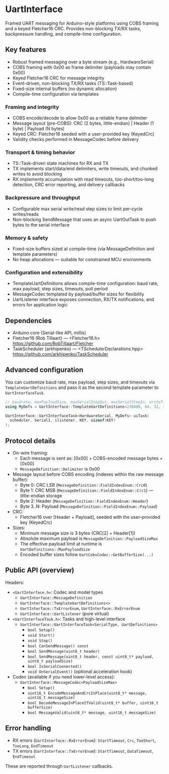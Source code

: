 # UartInterface

Framed UART messaging for Arduino-style platforms using COBS framing and a keyed Fletcher16 CRC. Provides non-blocking TX/RX tasks, backpressure handling, and compile-time configuration.

## Key features
- Robust framed messaging over a byte stream (e.g., HardwareSerial)
- COBS framing with 0x00 as frame delimiter (payloads may contain 0x00)
- Keyed Fletcher16 CRC for message integrity
- Event-driven, non-blocking TX/RX tasks (TS::Task-based)
- Fixed-size internal buffers (no dynamic allocation)
- Compile-time configuration via templates

### Framing and integrity
- COBS encode/decode to allow 0x00 as a reliable frame delimiter
- Message layout (pre-COBS): CRC (2 bytes, little-endian) | Header (1 byte) | Payload (N bytes)
- Keyed CRC: Fletcher16 seeded with a user-provided key (KeyedCrc)
- Validity checks performed in MessageCodec before delivery

### Transport & timing behavior
- TS::Task-driven state machines for RX and TX
- TX implements start/data/end delimiters, write timeouts, and chunked writes to avoid blocking
- RX implements accumulation with read timeouts, too-short/too-long detection, CRC error reporting, and delivery callbacks

### Backpressure and throughput
- Configurable max serial write/read step sizes to limit per-cycle writes/reads
- Non-blocking SendMessage that uses an async UartOutTask to push bytes to the serial interface

### Memory & safety
- Fixed-size buffers sized at compile-time (via MessageDefinition and template parameters)
- No heap allocations — suitable for constrained MCU environments

### Configuration and extensibility
- TemplateUartDefinitions allows compile-time configuration: baud rate, max payload, step sizes, timeouts, poll period
- MessageCodec templated by payload/buffer sizes for flexibility
- UartListener interface exposes connection, RX/TX notifications, and errors for application logic

## Dependencies
- Arduino core (Serial-like API, millis)
- Fletcher16 (Rob Tillaart) — <Fletcher16.h>  
  https://github.com/RobTillaart/Fletcher
- TaskScheduler (arkhipenko) — <TSchedulerDeclarations.hpp>  
  https://github.com/arkhipenko/TaskScheduler

## Advanced configuration

You can customize baud rate, max payload, step sizes, and timeouts via `TemplateUartDefinitions` and pass it as the second template parameter to `UartInterfaceTask`.

```cpp
// baudrate, maxPayloadSize, maxSerialStepOut, maxSerialStepIn, writeTimeoutMs, readTimeoutMs, pollPeriodMs
using MyDefs = UartInterface::TemplateUartDefinitions<230400, 64, 32, 32, 50, 50, 1>;

UartInterface::UartInterfaceTask<HardwareSerial, MyDefs> uiTask(
  scheduler, Serial1, &listener, KEY, sizeof(KEY)
);
```

## Protocol details

- On-wire framing:
  - Each message is sent as: [0x00] + COBS-encoded message bytes + [0x00]
  - `MessageDefinition::Delimiter` is 0x00
- Message layout before COBS encoding (indexes within the raw message buffer):
  - Byte 0: CRC LSB (`MessageDefinition::FieldIndexEnum::Crc0`)
  - Byte 1: CRC MSB (`MessageDefinition::FieldIndexEnum::Crc1`) — little-endian storage
  - Byte 2: Header (`MessageDefinition::FieldIndexEnum::Header`)
  - Byte 3..N: Payload (`MessageDefinition::FieldIndexEnum::Payload`)
- CRC:
  - Fletcher16 over [Header + Payload], seeded with the user-provided key (KeyedCrc)
- Sizes:
  - Minimum message size is 3 bytes (CRC[2] + Header[1])
  - Absolute maximum payload is `MessageDefinition::PayloadSizeMax`
  - The effective payload limit at runtime is `UartDefinitions::MaxPayloadSize`
  - Encoded buffer sizes follow `UartCobsCodec::GetBufferSize(...)`

## Public API (overview)

Headers:
- `<UartInterface.h>`: Codec and model types
  - `UartInterface::MessageDefinition`
  - `UartInterface::TemplateUartDefinitions<>`
  - `UartInterface::TxErrorEnum`, `UartInterface::RxErrorEnum`
  - `UartInterface::UartListener` (pure virtual)
- `<UartInterfaceTask.h>`: Tasks and high-level interface
  - `UartInterface::UartInterfaceTask<SerialType, UartDefinitions>`
    - `bool Setup()`
    - `void Start()`
    - `void Stop()`
    - `bool CanSendMessage() const`
    - `bool SendMessage(uint8_t header)`
    - `bool SendMessage(uint8_t header, const uint8_t* payload, uint8_t payloadSize)`
    - `bool IsSerialConnected()`
    - `void OnSerialEvent()` (optional acceleration hook)
- Codec (available if you need lower-level access):
  - `UartInterface::MessageCodec<PayloadSizeMax>`
    - `bool Setup()`
    - `uint16_t EncodeMessageAndCrcInPlace(uint8_t* message, uint16_t messageSize)`
    - `bool DecodeMessageInPlaceIfValid(uint8_t* buffer, uint16_t bufferSize)`
    - `bool MessageValid(uint8_t* message, uint16_t messageSize)`

## Error handling

- RX errors (`UartInterface::RxErrorEnum`): `StartTimeout`, `Crc`, `TooShort`, `TooLong`, `EndTimeout`
- TX errors (`UartInterface::TxErrorEnum`): `StartTimeout`, `DataTimeout`, `EndTimeout`

These are reported through `UartListener` callbacks.
